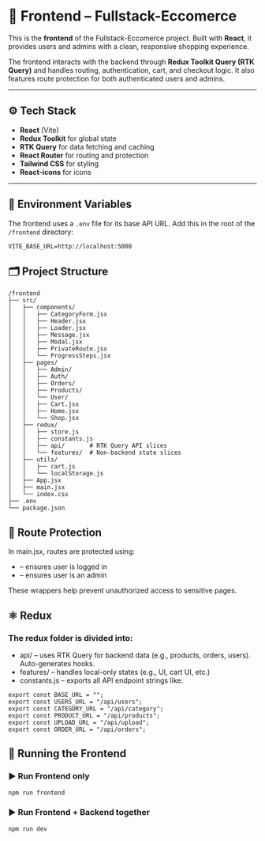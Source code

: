 # 🎨 Frontend – Fullstack-Eccomerce

This is the **frontend** of the Fullstack-Eccomerce project. Built with **React**, it provides users and admins with a clean, responsive shopping experience.

The frontend interacts with the backend through **Redux Toolkit Query (RTK Query)** and handles routing, authentication, cart, and checkout logic. It also features route protection for both authenticated users and admins.

---

## ⚙️ Tech Stack

- **React** (Vite)
- **Redux Toolkit** for global state
- **RTK Query** for data fetching and caching
- **React Router** for routing and protection
- **Tailwind CSS** for styling
- **React-icons** for icons

---

## 🔐 Environment Variables

The frontend uses a `.env` file for its base API URL. Add this in the root of the `/frontend` directory:

```env
VITE_BASE_URL=http://localhost:5000
```

## 🗂️ Project Structure

```
/frontend
├── src/
│   ├── components/
│   │   ├── CategoryForm.jsx
│   │   ├── Header.jsx
│   │   ├── Loader.jsx
│   │   ├── Message.jsx
│   │   ├── Modal.jsx
│   │   ├── PrivateRoute.jsx
│   │   └── ProgressSteps.jsx
│   ├── pages/
│   │   ├── Admin/
│   │   ├── Auth/
│   │   ├── Orders/
│   │   ├── Products/
│   │   └── User/
│   │   ├── Cart.jsx
│   │   ├── Home.jsx
│   │   └── Shop.jsx
│   ├── redux/
│   │   ├── store.js
│   │   ├── constants.js
│   │   ├── api/       # RTK Query API slices
│   │   └── features/  # Non-backend state slices
│   ├── utils/
│   │   ├── cart.js
│   │   └── localStorage.js
│   ├── App.jsx
│   ├── main.jsx      
│   └── index.css      
├── .env
└── package.json
```

## 🔐 Route Protection

In main.jsx, routes are protected using:

- <PrivateRoute /> – ensures user is logged in
- <AdminRoute /> – ensures user is an admin

These wrappers help prevent unauthorized access to sensitive pages.

## ⚛️ Redux

### The redux folder is divided into:

- api/ – uses RTK Query for backend data (e.g., products, orders, users). Auto-generates hooks.
- features/ – handles local-only states (e.g., UI, cart UI, etc.)
- constants.js – exports all API endpoint strings like:

```
export const BASE_URL = "";
export const USERS_URL = "/api/users";
export const CATEGORY_URL = "/api/category";
export const PRODUCT_URL = "/api/products";
export const UPLOAD_URL = "/api/upload";
export const ORDER_URL = "/api/orders";
```

## 🚀 Running the Frontend

### ▶️ Run Frontend only

```
npm run frontend
```

### ▶️ Run Frontend + Backend together

```
npm run dev
```
